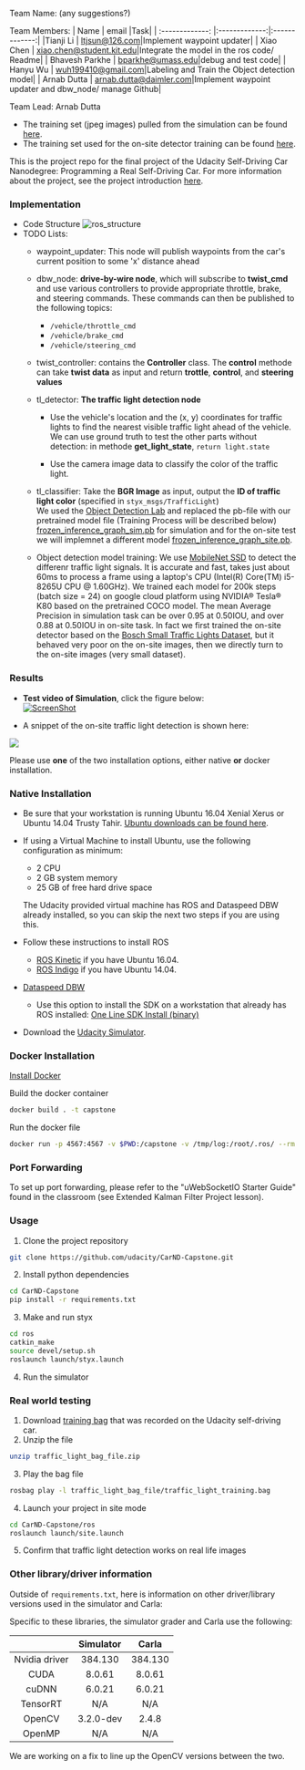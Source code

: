 Team Name: (any suggestions?)

Team Members: 
| Name        | email           |Task|
| :-------------: |:-------------:|:-------------:|
|Tianji Li      	|     ltjsun@126.com|Implement waypoint updater|
| Xiao Chen	      |     xiao.chen@student.kit.edu|Integrate the model in the ros code/ Readme|
| Bhavesh Parkhe	 |     bparkhe@umass.edu|debug and test code|
| Hanyu Wu       	|     wuh199410@gmail.com|Labeling and Train the Object detection model|
| Arnab Dutta	    |     arnab.dutta@daimler.com|Implement waypoint updater and dbw_node/ manage Github|

Team Lead: Arnab Dutta

* The training set (jpeg images) pulled from the simulation can be found [here](https://drive.google.com/drive/folders/11l1uY78W-bPMJTJQtnuVBoWa5jCoAsby?usp=sharing).
* The training set used for the on-site detector training can be found [here](https://drive.google.com/drive/folders/1JmIMDg9kN88769HYZZlic6ecOI40NGBg?usp=sharing).


This is the project repo for the final project of the Udacity Self-Driving Car Nanodegree: Programming a Real Self-Driving Car. For more information about the project, see the project introduction [here](https://classroom.udacity.com/nanodegrees/nd013/parts/6047fe34-d93c-4f50-8336-b70ef10cb4b2/modules/e1a23b06-329a-4684-a717-ad476f0d8dff/lessons/462c933d-9f24-42d3-8bdc-a08a5fc866e4/concepts/5ab4b122-83e6-436d-850f-9f4d26627fd9).

### Implementation
* Code Structure
![ros_structure](/imgs/ros_structure.png)
* TODO Lists:
  * waypoint_updater: This node will publish waypoints from the car's current position to some 'x' distance ahead
  * dbw_node: **drive-by-wire node**, which will subscribe to **twist_cmd** and use various controllers to provide appropriate throttle, brake, and steering commands. These commands can then be published to the following topics:
    * `/vehicle/throttle_cmd`
    * `/vehicle/brake_cmd`
    * `/vehicle/steering_cmd`
  * twist_controller: contains the **Controller** class. The **control** methode can take **twist data** as input and return **trottle**, **control**, and **steering values**
  * tl_detector: **The traffic light detection node**
    * Use the vehicle's location and the (x, y) coordinates for traffic lights to find the nearest visible traffic light ahead of the vehicle. We can use ground truth to test the other parts without detection: in methode **get_light_state**, `return light.state`
    
    * Use the camera image data to classify the color of the traffic light.
    
  * tl_classifier: Take the **BGR Image** as input, output the **ID of traffic light color** (specified in `styx_msgs/TrafficLight`) <br>We used the [Object Detection Lab]( https://github.com/udacity/CarND-Object-Detection-Lab) and replaced the pb-file with our pretrained model file (Training Process will be described below) [frozen_inference_graph_sim.pb](/src/ros/tl_detector/light_classification/frozen_inference_graph_sim.pb) for simulation and for the on-site test we will implemnet a different model [frozen_inference_graph_site.pb](/src/ros/tl_detector/light_classification/frozen_inference_graph_site.pb).<br>
  * Object detection model training: We use [MobileNet SSD](https://github.com/tensorflow/models/blob/master/research/object_detection/g3doc/detection_model_zoo.md) to detect the differenr traffic light signals. It is accurate and fast, takes just about 60ms to process a frame using a laptop's CPU (Intel(R) Core(TM) i5-8265U CPU @ 1.60GHz). We trained each model for 200k steps (batch size = 24) on google cloud platform using NVIDIA® Tesla® K80 based on the pretrained COCO model. The mean Average Precision in simulation task can be over 0.95 at 0.50IOU, and over 0.88 at 0.50IOU in on-site task. In fact we first trained the on-site detector based on the [Bosch Small Traffic Lights Dataset](https://hci.iwr.uni-heidelberg.de/node/6132), but it behaved very poor on the on-site images, then we directly turn to the on-site images (very small dataset).

### Results
* **Test video of Simulation**, click the figure below:<br>[![ScreenShot](/imgs/test_sim.png)](https://www.youtube.com/watch?v=m2vrWBcxkZs&feature=youtu.be)<br>

* A snippet of the on-site traffic light detection is shown here:<br>
<img src="imgs/on-site-snippet.png">

Please use **one** of the two installation options, either native **or** docker installation.

### Native Installation

* Be sure that your workstation is running Ubuntu 16.04 Xenial Xerus or Ubuntu 14.04 Trusty Tahir. [Ubuntu downloads can be found here](https://www.ubuntu.com/download/desktop).
* If using a Virtual Machine to install Ubuntu, use the following configuration as minimum:
  * 2 CPU
  * 2 GB system memory
  * 25 GB of free hard drive space

  The Udacity provided virtual machine has ROS and Dataspeed DBW already installed, so you can skip the next two steps if you are using this.

* Follow these instructions to install ROS
  * [ROS Kinetic](http://wiki.ros.org/kinetic/Installation/Ubuntu) if you have Ubuntu 16.04.
  * [ROS Indigo](http://wiki.ros.org/indigo/Installation/Ubuntu) if you have Ubuntu 14.04.
* [Dataspeed DBW](https://bitbucket.org/DataspeedInc/dbw_mkz_ros)
  * Use this option to install the SDK on a workstation that already has ROS installed: [One Line SDK Install (binary)](https://bitbucket.org/DataspeedInc/dbw_mkz_ros/src/81e63fcc335d7b64139d7482017d6a97b405e250/ROS_SETUP.md?fileviewer=file-view-default)
* Download the [Udacity Simulator](https://github.com/udacity/CarND-Capstone/releases).

### Docker Installation
[Install Docker](https://docs.docker.com/engine/installation/)

Build the docker container
```bash
docker build . -t capstone
```

Run the docker file
```bash
docker run -p 4567:4567 -v $PWD:/capstone -v /tmp/log:/root/.ros/ --rm -it capstone
```

### Port Forwarding
To set up port forwarding, please refer to the "uWebSocketIO Starter Guide" found in the classroom (see Extended Kalman Filter Project lesson).

### Usage

1. Clone the project repository
```bash
git clone https://github.com/udacity/CarND-Capstone.git
```

2. Install python dependencies
```bash
cd CarND-Capstone
pip install -r requirements.txt
```
3. Make and run styx
```bash
cd ros
catkin_make
source devel/setup.sh
roslaunch launch/styx.launch
```
4. Run the simulator

### Real world testing
1. Download [training bag](https://s3-us-west-1.amazonaws.com/udacity-selfdrivingcar/traffic_light_bag_file.zip) that was recorded on the Udacity self-driving car.
2. Unzip the file
```bash
unzip traffic_light_bag_file.zip
```
3. Play the bag file
```bash
rosbag play -l traffic_light_bag_file/traffic_light_training.bag
```
4. Launch your project in site mode
```bash
cd CarND-Capstone/ros
roslaunch launch/site.launch
```
5. Confirm that traffic light detection works on real life images

### Other library/driver information
Outside of `requirements.txt`, here is information on other driver/library versions used in the simulator and Carla:

Specific to these libraries, the simulator grader and Carla use the following:

|        | Simulator | Carla  |
| :-----------: |:-------------:| :-----:|
| Nvidia driver | 384.130 | 384.130 |
| CUDA | 8.0.61 | 8.0.61 |
| cuDNN | 6.0.21 | 6.0.21 |
| TensorRT | N/A | N/A |
| OpenCV | 3.2.0-dev | 2.4.8 |
| OpenMP | N/A | N/A |

We are working on a fix to line up the OpenCV versions between the two.